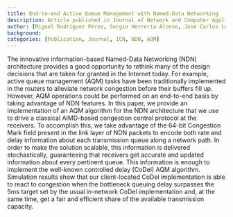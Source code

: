 ```yaml
---
title: End-to-end Active Queue Management with Named-Data Networking
description: Article published in Journal of Network and Computer Applications
author: [Miguel Rodríguez Pérez, Sergio Herrería Alonso, José Carlos López Ardao, Raúl F. Rodríguez Rubio]
background:
categories: [Publication, Journal, ICN, NDN, AQM]
---
```

The innovative information-based Named-Data Networking (NDN) architecture provides a good opportunity to rethink many of the design decisions that are taken for granted in the Internet today. For example, active queue management (AQM) tasks have been traditionally implemented in the routers to alleviate network congestion before their buffers fill up. However, AQM operations could be performed on an end-to-end basis by taking advantage of NDN features. In this paper, we provide an implementation of an AQM algorithm for the NDN architecture that we use to drive a classical AIMD-based congestion control protocol at the receivers. To accomplish this, we take advantage of the 64-bit Congestion Mark field present in the link layer of NDN packets to encode both rate and delay information about each transmission queue along a network path. In order to make the solution scalable, this information is delivered stochastically, guaranteeing that receivers get accurate and updated information about every pertinent queue. This information is enough to implement the well-known controlled delay (CoDel) AQM algorithm. Simulation results show that our client-located CoDel implementation is able to react to congestion when the bottleneck queuing delay surpasses the 5ms target set by the usual in-network CoDel implementation and, at the same time, get a fair and efficient share of the available transmission capacity.

<!-- (Please, follow this link if you would like to read the [full article]().) -->


